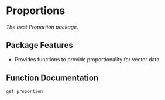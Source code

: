 # Proportions
*The best Proportion package.*
## Package Features
- Provides functions to provide proportionality for vector data
## Function Documentation
```@docs
get_proportion
```
